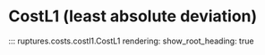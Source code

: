 # CostL1 (least absolute deviation)

::: ruptures.costs.costl1.CostL1
    rendering:
        show_root_heading: true

